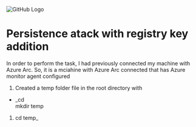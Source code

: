 ![GitHub Logo](https://media-hosting.imagekit.io//624976c3677e4fbc/attack.png?Expires=1835504095&Key-Pair-Id=K2ZIVPTIP2VGHC&Signature=ECl9MXShcMnnOJbrW86dwFt6XH~GN2UDRVLCWTHqBtOamYtWHL~zmdHdiJfpt4O2a18spjuCX9kmpW5ofW02urY-p1iREhBJ4wj77xqwePjIat-SHf74LT8EJiC8fsUwLiGHuy~Zh0jeN4FGfN~OB26xDop~2jLlbX1ZEelhlA3kTQUwATBtyug-uaJnXGO~wQkWRD8o-QRPj1TbYXI6GZhaAIMJjVFMQeM-5nekGSXsjlw5ThyJF8~3VHhq0Hz7Y7BeRshIADoHzolnXRFKuIi09h~sWkpDcNM5RhANfFBvGKDi1p454wS382NLOfbtuuLGkpLerseiSexNsieG0g__)


# Persistence atack with registry key addition
In order to perform the task, I had previously connected my machine with Azure Arc. So, it is a mciahine with Azure Arc connected that has Azure monitor agent configured
1. Created a temp folder file in the root directory with
- _cd \
mkdir temp
1. cd temp_
   
